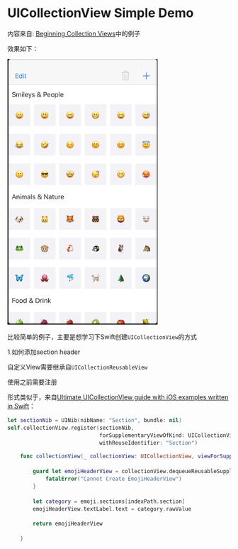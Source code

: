 # UICollectionView Simple Demo

内容来自: [Beginning Collection Views](https://www.raywenderlich.com/5429927-beginning-collection-views)中的例子

效果如下：

![017](https://github.com/winfredzen/iOS-Basic/blob/master/UI/images/017.png)

比较简单的例子，主要是想学习下Swift创建`UICollectionView`的方式

1.如何添加section header

自定义View需要继承自`UICollectionReusableView`

使用之前需要注册

形式类似于，来自[Ultimate UICollectionView guide with iOS examples written in Swift](https://theswiftdev.com/2018/04/17/ultimate-uicollectionview-guide-with-ios-examples-written-in-swift/)：

```swift
let sectionNib = UINib(nibName: "Section", bundle: nil)
self.collectionView.register(sectionNib,
                             forSupplementaryViewOfKind: UICollectionView.elementKindSectionHeader,
                             withReuseIdentifier: "Section")
```

```swift
    func collectionView(_ collectionView: UICollectionView, viewForSupplementaryElementOfKind kind: String, at indexPath: IndexPath) -> UICollectionReusableView {
        
        guard let emojiHeaderView = collectionView.dequeueReusableSupplementaryView(ofKind: kind, withReuseIdentifier: EmojiHeaderView.reuseIdentifier, for: indexPath) as? EmojiHeaderView else {
            fatalError("Cannot Create EmojiHeaderView")
        }
        
        let category = emoji.sections[indexPath.section]
        emojiHeaderView.textLabel.text = category.rawValue
        
        return emojiHeaderView
        
    }
```

